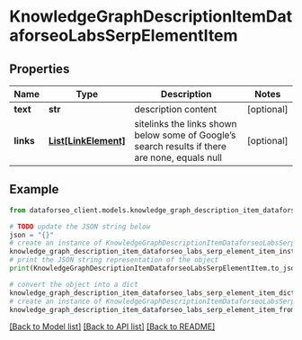 # KnowledgeGraphDescriptionItemDataforseoLabsSerpElementItem


## Properties

Name | Type | Description | Notes
------------ | ------------- | ------------- | -------------
**text** | **str** | description content | [optional] 
**links** | [**List[LinkElement]**](LinkElement.md) | sitelinks the links shown below some of Google’s search results if there are none, equals null | [optional] 

## Example

```python
from dataforseo_client.models.knowledge_graph_description_item_dataforseo_labs_serp_element_item import KnowledgeGraphDescriptionItemDataforseoLabsSerpElementItem

# TODO update the JSON string below
json = "{}"
# create an instance of KnowledgeGraphDescriptionItemDataforseoLabsSerpElementItem from a JSON string
knowledge_graph_description_item_dataforseo_labs_serp_element_item_instance = KnowledgeGraphDescriptionItemDataforseoLabsSerpElementItem.from_json(json)
# print the JSON string representation of the object
print(KnowledgeGraphDescriptionItemDataforseoLabsSerpElementItem.to_json())

# convert the object into a dict
knowledge_graph_description_item_dataforseo_labs_serp_element_item_dict = knowledge_graph_description_item_dataforseo_labs_serp_element_item_instance.to_dict()
# create an instance of KnowledgeGraphDescriptionItemDataforseoLabsSerpElementItem from a dict
knowledge_graph_description_item_dataforseo_labs_serp_element_item_from_dict = KnowledgeGraphDescriptionItemDataforseoLabsSerpElementItem.from_dict(knowledge_graph_description_item_dataforseo_labs_serp_element_item_dict)
```
[[Back to Model list]](../README.md#documentation-for-models) [[Back to API list]](../README.md#documentation-for-api-endpoints) [[Back to README]](../README.md)


